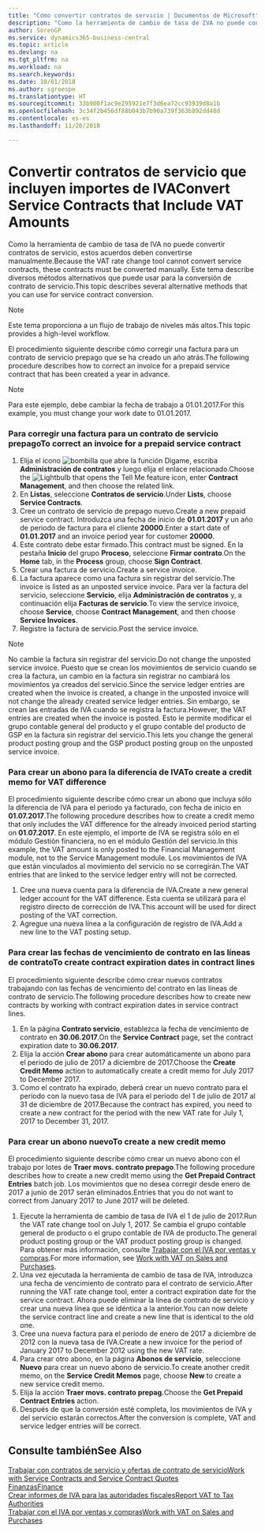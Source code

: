 ```yaml
---
title: "Cómo convertir contratos de servicio | Documentos de Microsoft"
description: "Como la herramienta de cambio de tasa de IVA no puede convertir contratos de servicio, estos acuerdos deben convertirse manualmente. Este tema describe diversos métodos alternativos que puede usar para la conversión de contrato de servicio."
author: SorenGP
ms.service: dynamics365-business-central
ms.topic: article
ms.devlang: na
ms.tgt_pltfrm: na
ms.workload: na
ms.search.keywords: 
ms.date: 10/01/2018
ms.author: sgroespe
ms.translationtype: HT
ms.sourcegitcommit: 33b900f1ac9e295921e7f3d6ea72cc93939d8a1b
ms.openlocfilehash: 3c34f2b456df88b043b7b90a739f363b892dd48d
ms.contentlocale: es-es
ms.lasthandoff: 11/26/2018

---
```

# <a name="convert-service-contracts-that-include-vat-amounts"></a><span data-ttu-id="74388-104">Convertir contratos de servicio que incluyen importes de IVA</span><span class="sxs-lookup"><span data-stu-id="74388-104">Convert Service Contracts that Include VAT Amounts</span></span>
<span data-ttu-id="74388-105">Como la herramienta de cambio de tasa de IVA no puede convertir contratos de servicio, estos acuerdos deben convertirse manualmente.</span><span class="sxs-lookup"><span data-stu-id="74388-105">Because the VAT rate change tool cannot convert service contracts, these contracts must be converted manually.</span></span> <span data-ttu-id="74388-106">Este tema describe diversos métodos alternativos que puede usar para la conversión de contrato de servicio.</span><span class="sxs-lookup"><span data-stu-id="74388-106">This topic describes several alternative methods that you can use for service contract conversion.</span></span>  

> [!NOTE]  
>  <span data-ttu-id="74388-107">Este tema proporciona a un flujo de trabajo de niveles más altos.</span><span class="sxs-lookup"><span data-stu-id="74388-107">This topic provides a high-level workflow.</span></span>  

 <span data-ttu-id="74388-108">El procedimiento siguiente describe cómo corregir una factura para un contrato de servicio prepago que se ha creado un año atrás.</span><span class="sxs-lookup"><span data-stu-id="74388-108">The following procedure describes how to correct an invoice for a prepaid service contract that has been created a year in advance.</span></span>  

> [!NOTE]  
>  <span data-ttu-id="74388-109">Para este ejemplo, debe cambiar la fecha de trabajo a 01.01.2017.</span><span class="sxs-lookup"><span data-stu-id="74388-109">For this example, you must change your work date to 01.01.2017.</span></span>  

### <a name="to-correct-an-invoice-for-a-prepaid-service-contract"></a><span data-ttu-id="74388-110">Para corregir una factura para un contrato de servicio prepago</span><span class="sxs-lookup"><span data-stu-id="74388-110">To correct an invoice for a prepaid service contract</span></span>  
1. <span data-ttu-id="74388-111">Elija el icono ![bombilla que abre la función Dígame](media/ui-search/search_small.png "Dígame que desea hacer"), escriba **Administración de contratos** y luego elija el enlace relacionado.</span><span class="sxs-lookup"><span data-stu-id="74388-111">Choose the ![Lightbulb that opens the Tell Me feature](media/ui-search/search_small.png "Tell me what you want to do") icon, enter **Contract Management**, and then choose the related link.</span></span>  
2. <span data-ttu-id="74388-112">En **Listas**, seleccione **Contratos de servicio**.</span><span class="sxs-lookup"><span data-stu-id="74388-112">Under **Lists**, choose **Service Contracts**.</span></span>  
3. <span data-ttu-id="74388-113">Cree un contrato de servicio de prepago nuevo.</span><span class="sxs-lookup"><span data-stu-id="74388-113">Create a new prepaid service contract.</span></span> <span data-ttu-id="74388-114">Introduzca una fecha de inicio de **01.01.2017** y un año de periodo de factura para el cliente **20000**.</span><span class="sxs-lookup"><span data-stu-id="74388-114">Enter a start date of **01.01.2017** and an invoice period year for customer **20000**.</span></span>  
4. <span data-ttu-id="74388-115">Este contrato debe estar firmado.</span><span class="sxs-lookup"><span data-stu-id="74388-115">This contract must be signed.</span></span> <span data-ttu-id="74388-116">En la pestaña **Inicio** del grupo **Proceso**, seleccione **Firmar contrato**.</span><span class="sxs-lookup"><span data-stu-id="74388-116">On the **Home** tab, in the **Process** group, choose **Sign Contract**.</span></span>  
5. <span data-ttu-id="74388-117">Crear una factura de servicio.</span><span class="sxs-lookup"><span data-stu-id="74388-117">Create a service invoice.</span></span>
6. <span data-ttu-id="74388-118">La factura aparece como una factura sin registrar del servicio.</span><span class="sxs-lookup"><span data-stu-id="74388-118">The invoice is listed as an unposted service invoice.</span></span> <span data-ttu-id="74388-119">Para ver la factura del servicio, seleccione **Servicio**, elija **Administración de contratos** y, a continuación elija **Facturas de servicio**.</span><span class="sxs-lookup"><span data-stu-id="74388-119">To view the service invoice, choose **Service**, choose **Contract Management**, and then choose **Service Invoices**.</span></span>  
7. <span data-ttu-id="74388-120">Registre la factura de servicio.</span><span class="sxs-lookup"><span data-stu-id="74388-120">Post the service invoice.</span></span>  

> [!NOTE]  
>  <span data-ttu-id="74388-121">No cambie la factura sin registrar del servicio.</span><span class="sxs-lookup"><span data-stu-id="74388-121">Do not change the unposted service invoice.</span></span> <span data-ttu-id="74388-122">Puesto que se crean los movimientos de servicio cuando se crea la factura, un cambio en la factura sin registrar no cambiará los movimientos ya creados del servicio.</span><span class="sxs-lookup"><span data-stu-id="74388-122">Since the service ledger entries are created when the invoice is created, a change in the unposted invoice will not change the already created service ledger entries.</span></span> <span data-ttu-id="74388-123">Sin embargo, se crean las entradas de IVA cuando se registra la factura.</span><span class="sxs-lookup"><span data-stu-id="74388-123">However, the VAT entries are created when the invoice is posted.</span></span> <span data-ttu-id="74388-124">Esto le permite modificar el grupo contable general del producto y el grupo contable del producto de GSP en la factura sin registrar del servicio.</span><span class="sxs-lookup"><span data-stu-id="74388-124">This lets you change the general product posting group and the GSP product posting group on the unposted service invoice.</span></span>  

### <a name="to-create-a-credit-memo-for-vat-difference"></a><span data-ttu-id="74388-125">Para crear un abono para la diferencia de IVA</span><span class="sxs-lookup"><span data-stu-id="74388-125">To create a credit memo for VAT difference</span></span>  
<span data-ttu-id="74388-126">El procedimiento siguiente describe cómo crear un abono que incluya sólo la diferencia de IVA para el periodo ya facturado, con fecha de inicio en **01.07.2017**.</span><span class="sxs-lookup"><span data-stu-id="74388-126">The following procedure describes how to create a credit memo that only includes the VAT difference for the already invoiced period starting on **01.07.2017**.</span></span> <span data-ttu-id="74388-127">En este ejemplo, el importe de IVA se registra sólo en el módulo Gestión financiera, no en el módulo Gestión del servicio.</span><span class="sxs-lookup"><span data-stu-id="74388-127">In this example, the VAT amount is only posted to the Financial Management module, not to the Service Management module.</span></span> <span data-ttu-id="74388-128">Los movimientos de IVA que están vinculados al movimiento del servicio no se corregirán.</span><span class="sxs-lookup"><span data-stu-id="74388-128">The VAT entries that are linked to the service ledger entry will not be corrected.</span></span>  

1. <span data-ttu-id="74388-129">Cree una nueva cuenta para la diferencia de IVA.</span><span class="sxs-lookup"><span data-stu-id="74388-129">Create a new general ledger account for the VAT difference.</span></span> <span data-ttu-id="74388-130">Esta cuenta se utilizará para el registro directo de corrección de IVA.</span><span class="sxs-lookup"><span data-stu-id="74388-130">This account will be used for direct posting of the VAT correction.</span></span>  
2. <span data-ttu-id="74388-131">Agregue una nueva línea a la configuración de registro de IVA.</span><span class="sxs-lookup"><span data-stu-id="74388-131">Add a new line to the VAT posting setup.</span></span>  

### <a name="to-create-contract-expiration-dates-in-contract-lines"></a><span data-ttu-id="74388-132">Para crear las fechas de vencimiento de contrato en las líneas de contrato</span><span class="sxs-lookup"><span data-stu-id="74388-132">To create contract expiration dates in contract lines</span></span>  
<span data-ttu-id="74388-133">El procedimiento siguiente describe cómo crear nuevos contratos trabajando con las fechas de vencimiento del contrato en las líneas de contrato de servicio.</span><span class="sxs-lookup"><span data-stu-id="74388-133">The following procedure describes how to create new contracts by working with contract expiration dates in service contract lines.</span></span>  

1. <span data-ttu-id="74388-134">En la página **Contrato servicio**, establezca la fecha de vencimiento de contrato en **30.06.2017**.</span><span class="sxs-lookup"><span data-stu-id="74388-134">On the **Service Contract** page, set the contract expiration date to **30.06.2017**.</span></span>  
2. <span data-ttu-id="74388-135">Elija la acción **Crear abono** para crear automáticamente un abono para el periodo de julio de 2017 a diciembre de 2017.</span><span class="sxs-lookup"><span data-stu-id="74388-135">Choose the **Create Credit Memo** action to automatically create a credit memo for July 2017 to December 2017.</span></span>  
3. <span data-ttu-id="74388-136">Como el contrato ha expirado, deberá crear un nuevo contrato para el periodo con la nuevo tasa de IVA para el periodo del 1 de julio de 2017 al 31 de diciembre de 2017.</span><span class="sxs-lookup"><span data-stu-id="74388-136">Because the contract has expired, you need to create a new contract for the period with the new VAT rate for July 1, 2017 to December 31, 2017.</span></span>  

### <a name="to-create-a-new-credit-memo"></a><span data-ttu-id="74388-137">Para crear un abono nuevo</span><span class="sxs-lookup"><span data-stu-id="74388-137">To create a new credit memo</span></span>  
<span data-ttu-id="74388-138">El procedimiento siguiente describe cómo crear un nuevo abono con el trabajo por lotes de **Traer movs. contrato prepago**.</span><span class="sxs-lookup"><span data-stu-id="74388-138">The following procedure describes how to create a new credit memo using the **Get Prepaid Contract Entries** batch job.</span></span> <span data-ttu-id="74388-139">Los movimientos que no desea corregir desde enero de 2017 a junio de 2017 serán eliminados.</span><span class="sxs-lookup"><span data-stu-id="74388-139">Entries that you do not want to correct from January 2017 to June 2017 will be deleted.</span></span>  

1. <span data-ttu-id="74388-140">Ejecute la herramienta de cambio de tasa de IVA el 1 de julio de 2017.</span><span class="sxs-lookup"><span data-stu-id="74388-140">Run the VAT rate change tool on July 1, 2017.</span></span> <span data-ttu-id="74388-141">Se cambia el grupo contable general de producto o el grupo contable de IVA de producto.</span><span class="sxs-lookup"><span data-stu-id="74388-141">The general product posting group or the VAT product posting group is changed.</span></span> <span data-ttu-id="74388-142">Para obtener más información, consulte [Trabajar con el IVA por ventas y compras](finance-work-with-vat.md).</span><span class="sxs-lookup"><span data-stu-id="74388-142">For more information, see [Work with VAT on Sales and Purchases](finance-work-with-vat.md).</span></span>  
2. <span data-ttu-id="74388-143">Una vez ejecutada la herramienta de cambio de tasa de IVA, introduzca una fecha de vencimiento de contrato para el contrato de servicio.</span><span class="sxs-lookup"><span data-stu-id="74388-143">After running the VAT rate change tool, enter a contract expiration date for the service contract.</span></span> <span data-ttu-id="74388-144">Ahora puede eliminar la línea de contrato de servicio y crear una nueva línea que se idéntica a la anterior.</span><span class="sxs-lookup"><span data-stu-id="74388-144">You can now delete the service contract line and create a new line that is identical to the old one.</span></span>  
3. <span data-ttu-id="74388-145">Cree una nueva factura para el periodo de enero de 2017 a diciembre de 2012 con la nueva tasa de IVA.</span><span class="sxs-lookup"><span data-stu-id="74388-145">Create a new invoice for the period of January 2017 to December 2012 using the new VAT rate.</span></span>  
4. <span data-ttu-id="74388-146">Para crear otro abono, en la página **Abonos de servicio**, seleccione **Nuevo** para crear un nuevo abono de servicio.</span><span class="sxs-lookup"><span data-stu-id="74388-146">To create another credit memo, on the **Service Credit Memos** page, choose **New** to create a new service credit memo.</span></span>  
5. <span data-ttu-id="74388-147">Elija la acción **Traer movs. contrato prepag.**</span><span class="sxs-lookup"><span data-stu-id="74388-147">Choose the **Get Prepaid Contract Entries** action.</span></span>  
6. <span data-ttu-id="74388-148">Después de que la conversión esté completa, los movimientos de IVA y del servicio estarán correctos.</span><span class="sxs-lookup"><span data-stu-id="74388-148">After the conversion is complete, VAT and service ledger entries will be correct.</span></span>  

## <a name="see-also"></a><span data-ttu-id="74388-149">Consulte también</span><span class="sxs-lookup"><span data-stu-id="74388-149">See Also</span></span>  
[<span data-ttu-id="74388-150">Trabajar con contratos de servicio y ofertas de contrato de servicio</span><span class="sxs-lookup"><span data-stu-id="74388-150">Work with Service Contracts and Service Contract Quotes</span></span>](service-how-to-create-service-contracts-and-service-contract-quotes.md)  
[<span data-ttu-id="74388-151">Finanzas</span><span class="sxs-lookup"><span data-stu-id="74388-151">Finance</span></span>](finance.md)  
[<span data-ttu-id="74388-152">Crear informes de IVA para las autoridades fiscales</span><span class="sxs-lookup"><span data-stu-id="74388-152">Report VAT to Tax Authorities</span></span>](finance-how-report-vat.md)  
[<span data-ttu-id="74388-153">Trabajar con el IVA por ventas y compras</span><span class="sxs-lookup"><span data-stu-id="74388-153">Work with VAT on Sales and Purchases</span></span>](finance-work-with-vat.md)  

